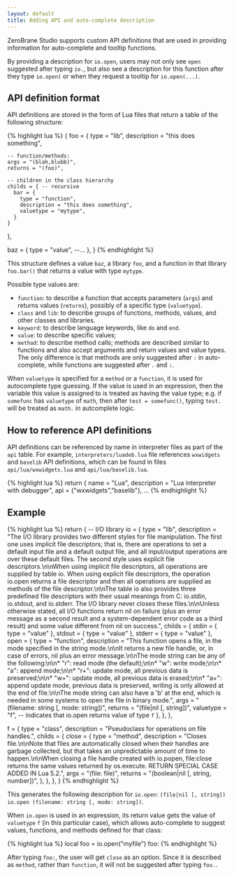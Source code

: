 ```yaml
---
layout: default
title: Adding API and auto-complete description
---
```


ZeroBrane Studio supports custom API definitions that are used in providing information for auto-complete and tooltip functions.

By providing a description for `io.open`, users may not only see `open` suggested after typing `io.`, but also see a description for this function after they type `io.open(` or when they request a tooltip for `io.open(...)`.

## API definition format

API definitions are stored in the form of Lua files that return a table of the following structure:

{% highlight lua %}
{
  foo = {
    type = "lib",
    description = "this does something",

    -- function/methods:
    args = "(blah,blubb)",
    returns = "(foo)",

    -- children in the class hierarchy
    childs = { -- recursive
      bar = {
        type = "function",
        description = "this does something",
        valuetype = "mytype",
      }
    }
  },

  baz = {
    type = "value",
    --...
  },
}
{% endhighlight %}

This structure defines a value `baz`, a library `foo`, and a function in that library `foo.bar()` that returns a value with type `mytype`.

Possible type values are:

- `function`: to describe a function that accepts parameters (`args`) and returns values (`returns`), possibly of a specific type (`valuetype`).
- `class` and `lib`: to describe groups of functions, methods, values, and other classes and libraries.
- `keyword`: to describe language keywords, like `do` and `end`.
- `value`: to describe specific values;
- `method`: to describe method calls; methods are described similar to functions and also accept arguments and return values and value types. The only difference is that methods are only suggested after `:` in auto-complete, while functions are suggested after `.` and `:`.

When `valuetype` is specified for a `method` or a `function`, it is used for autocomplete type guessing.
If the value is used in an expression, then the variable this value is assigned to is treated as having the value type;
e.g. if `somefunc` has `valuetype` of `math`, then after `test = somefunc()`, typing `test.` will be treated as `math.` in autcomplete logic.

## How to reference API definitions

API definitions can be referenced by name in interpreter files as part of the `api` table.
For example, `interpreters/luadeb.lua` file references `wxwidgets` and `baselib` API definitions, which can be found in files `api/lua/wxwidgets.lua` and `api/lua/baselib.lua`.

{% highlight lua %}
return {
  name = "Lua",
  description = "Lua interpreter with debugger",
  api = {"wxwidgets","baselib"},
  ...
{% endhighlight %}

## Example

{% highlight lua %}
return {
  -- I/O library
  io = {
    type = "lib",
    description = "The I/O library provides two different styles for file manipulation. The first one uses implicit file descriptors; that is, there are operations to set a default input file and a default output file, and all input/output operations are over these default files. The second style uses explicit file descriptors.\n\nWhen using implicit file descriptors, all operations are supplied by table io. When using explicit file descriptors, the operation io.open returns a file descriptor and then all operations are supplied as methods of the file descriptor.\n\nThe table io also provides three predefined file descriptors with their usual meanings from C: io.stdin, io.stdout, and io.stderr. The I/O library never closes these files.\n\nUnless otherwise stated, all I/O functions return nil on failure (plus an error message as a second result and a system-dependent error code as a third result) and some value different from nil on success.",
    childs = {
      stdin = { type = "value" },
      stdout = { type = "value" },
      stderr = { type = "value" },
      open = {
        type = "function",
        description = "This function opens a file, in the mode specified in the string mode.\n\nIt returns a new file handle, or, in case of errors, nil plus an error message.\n\nThe mode string can be any of the following:\n\n* \"r\": read mode (the default);\n\n* \"w\": write mode;\n\n* \"a\": append mode;\n\n* \"r+\": update mode, all previous data is preserved;\n\n* \"w+\": update mode, all previous data is erased;\n\n* \"a+\": append update mode, previous data is preserved, writing is only allowed at the end of file.\n\nThe mode string can also have a 'b' at the end, which is needed in some systems to open the file in binary mode.",
        args = "(filename: string [, mode: string])",
        returns = "(file|nil [, string])",
        valuetype = "f", -- indicates that io.open returns value of type `f`
      },
    },
  },

  f = {
    type = "class",
    description = "Pseudoclass for operations on file handles.",
    childs = {
      close = {
        type = "method",
        description = "Closes file.\n\nNote that files are automatically closed when their handles are garbage collected, but that takes an unpredictable amount of time to happen.\n\nWhen closing a file handle created with io.popen, file:close returns the same values returned by os.execute. RETURN SPECIAL CASE ADDED IN Lua 5.2.",
        args = "(file: file)",
        returns = "(boolean|nil [, string, number])",
      },
    },
  },
}
{% endhighlight %}

This generates the following description for `io.open`: `(file|nil [, string]) io.open (filename: string [, mode: string])`.

When `io.open` is used in an expression, its return value gets the value of `valuetype` `f` (in this particular case), which allows auto-complete to suggest values, functions, and methods defined for that class:

{% highlight lua %}
local foo = io.open("myfile")
foo:
{% endhighlight %}

After typing `foo:`, the user will get `close` as an option. Since it is described as `method`, rather than `function`, it will not be suggested after typing `foo.`.
